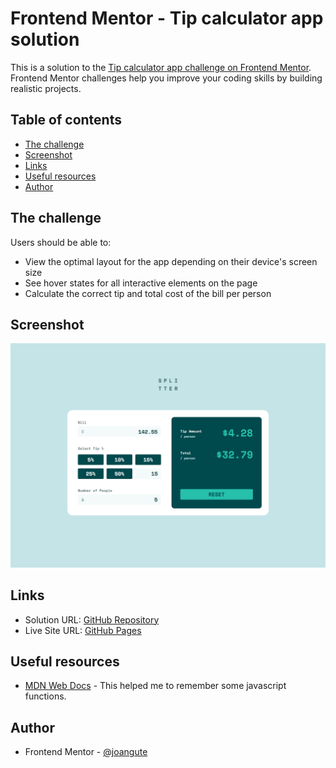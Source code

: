 # Frontend Mentor - Tip calculator app solution

This is a solution to the [Tip calculator app challenge on Frontend Mentor](https://www.frontendmentor.io/challenges/tip-calculator-app-ugJNGbJUX). Frontend Mentor challenges help you improve your coding skills by building realistic projects.

## Table of contents

- [The challenge](#the-challenge)
- [Screenshot](#screenshot)
- [Links](#links)
- [Useful resources](#useful-resources)
- [Author](#author)

## The challenge

Users should be able to:

- View the optimal layout for the app depending on their device's screen size
- See hover states for all interactive elements on the page
- Calculate the correct tip and total cost of the bill per person

## Screenshot

![Desktop Screenshot](./screenshots/desktop_1440x1024.png)

## Links

- Solution URL: [GitHub Repository](https://github.com/joangute/tip-calculator/)
- Live Site URL: [GitHub Pages](https://joangute.github.io/tip-calculator/)

## Useful resources

- [MDN Web Docs](https://developer.mozilla.org/) - This helped me to remember some javascript functions.

## Author

- Frontend Mentor - [@joangute](https://www.frontendmentor.io/profile/joangute)